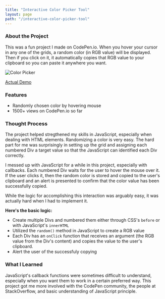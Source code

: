 ```yaml
---
title: "Interactive Color Picker Tool"
layout: page
path: "/interactive-color-picker-tool"
---
```


### About the Project

This was a fun project I made on CodePen.io. When you hover your cursor in any one of the grids, a random color (in RGB value) will be displayed. Then if you click on it, it automatically copies that RGB value to your clipboard so you can paste it anywhere you want.

![Color Picker](https://media.giphy.com/media/5bgPTFmIu39GyuwL2v/giphy.gif)

[Actual Demo](https://codepen.io/naruthk/full/LzMwWJ/)

### Features

- Randomly chosen color by hovering mouse
- 1500+ views on CodePen.io so far

### Thought Process

The project helped stregthened my skills in JavaScript, especially when dealing with HTML elements. Randomizing a color is very easy. The hard part for me was surprisingly in setting up the grid and assigning each numbered Div a target value so that the JavaScript can identified each Div correctly.

I messed up with JavaScript for a while in this project, especially with callbacks. Each numbered Div waits for the user to hover the mouse over it. If the user clicks it, then the random color is stored and copied to the user's clipboard and an alert is presented to confirm that the color value has been successfully copied.

While the logic for accomplishing this interaction was arguably easy, it was actually hard when I had to implement it.

**Here's the basic logic:**

- Create multiple Divs and numbered them either through CSS's `before` or with JavaScript's `innerHTML`
- Utilized the `random()` method in JavaScript to create a RGB value
- Each Div has an `onClick` function that receives an argument (the RGB value from the Div's content) and copies the value to the user's clipboard.
- Alert the user of the successfuly copying

### What I Learned

JavaScript's callback functions were sometimes difficult to understand, especially when you want them to work in a certain preferred way. This project got me more involved with the CodePen community, the people at StackOverflow, and basic understanding of JavaScript principle.